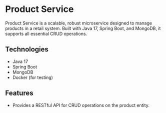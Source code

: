 # Product Service

Product Service is a scalable, robust microservice designed to manage products in a retail system. Built with Java 17, Spring Boot, and MongoDB, it supports all essential CRUD operations.

## Technologies

- Java 17
- Spring Boot
- MongoDB
- Docker (for testing)

## Features

- Provides a RESTful API for CRUD operations on the product entity.

